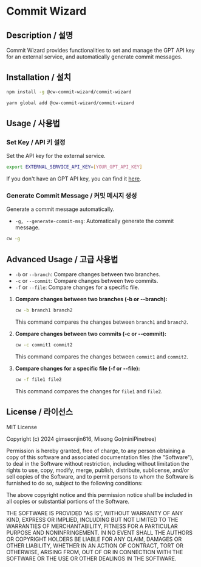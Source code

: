 # Commit Wizard

## Description / 설명

Commit Wizard provides functionalities to set and manage the GPT API key for an external service, 
and automatically generate commit messages.

## Installation / 설치

```bash
npm install -g @cw-commit-wizard/commit-wizard
```

```bash
yarn global add @cw-commit-wizard/commit-wizard
```

## Usage / 사용법

### Set Key / API 키 설정

Set the API key for the external service.

```bash
export EXTERNAL_SERVICE_API_KEY=[YOUR_GPT_API_KEY]
```
If you don't have an GPT API key, you can find it [here](https://platform.openai.com/account/api-keys).


### Generate Commit Message / 커밋 메시지 생성

Generate a commit message automatically.
- `-g, --generate-commit-msg`: Automatically generate the commit message.

```bash
cw -g
```

## Advanced Usage / 고급 사용법

- `-b` or `--branch`: Compare changes between two branches.
- `-c` or `--commit`: Compare changes between two commits.
- `-f` or `--file`: Compare changes for a specific file.


1. **Compare changes between two branches (-b or --branch):**
   ```bash
   cw -b branch1 branch2
   ```
   This command compares the changes between `branch1` and `branch2`.

2. **Compare changes between two commits (-c or --commit):**
   ```bash
   cw -c commit1 commit2
   ```
   This command compares the changes between `commit1` and `commit2`.

3. **Compare changes for a specific file (-f or --file):**
   ```bash
   cw -f file1 file2
   ```
   This command compares the changes for `file1` and `file2`.


## License / 라이선스

MIT License

Copyright (c) 2024 gimseonjin616, Misong Go(miniPinetree)

Permission is hereby granted, free of charge, to any person obtaining a copy
of this software and associated documentation files (the "Software"), to deal
in the Software without restriction, including without limitation the rights
to use, copy, modify, merge, publish, distribute, sublicense, and/or sell
copies of the Software, and to permit persons to whom the Software is
furnished to do so, subject to the following conditions:

The above copyright notice and this permission notice shall be included in all
copies or substantial portions of the Software.

THE SOFTWARE IS PROVIDED "AS IS", WITHOUT WARRANTY OF ANY KIND, EXPRESS OR
IMPLIED, INCLUDING BUT NOT LIMITED TO THE WARRANTIES OF MERCHANTABILITY,
FITNESS FOR A PARTICULAR PURPOSE AND NONINFRINGEMENT. IN NO EVENT SHALL THE
AUTHORS OR COPYRIGHT HOLDERS BE LIABLE FOR ANY CLAIM, DAMAGES OR OTHER
LIABILITY, WHETHER IN AN ACTION OF CONTRACT, TORT OR OTHERWISE, ARISING FROM,
OUT OF OR IN CONNECTION WITH THE SOFTWARE OR THE USE OR OTHER DEALINGS IN THE
SOFTWARE.
